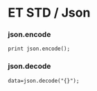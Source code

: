 # ET STD / Json

### json.encode
 
```
print json.encode();
```

### json.decode
 
```
data=json.decode("{}");
```

